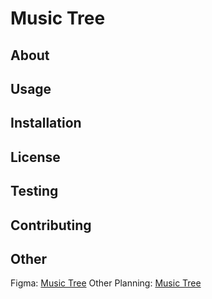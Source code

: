 # Music Tree

## About

## Usage

## Installation

## License

## Testing

## Contributing

## Other
Figma: [Music Tree](https://www.figma.com/file/RuANHvZvuo202fOQCQymqG/Untitled?node-id=0%3A1)
Other Planning: [Music Tree](https://christopherjohncarlson14717.invisionapp.com/freehand/Music-Tree-ZabUKcxnx)
